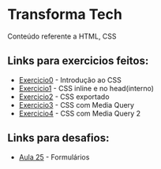 # Transforma Tech

Conteúdo referente a HTML, CSS

## Links para exercicios feitos:
- [Exercicio0](./inicio-ao-css.html) - Introdução ao CSS
- [Exercicio1](./css-inline-interno.html) - CSS inline e no head(interno)
- [Exercicio2](./css-externo.html) - CSS exportado
- [Exercicio3](./media-css.html) - CSS com Media Query
- [Exercicio4](./media-css2.html) - CSS com Media Query 2


## Links para desafios:
- [Aula 25](/html-css-js/projeto-html/desafios/aula-20/) - Formulários